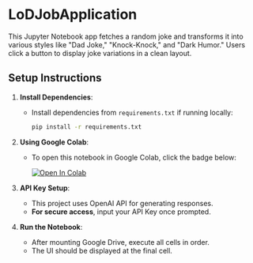 # LoDJobApplication

This Jupyter Notebook app fetches a random joke and transforms it into various styles like "Dad Joke," "Knock-Knock," and "Dark Humor." Users click a button to display joke variations in a clean layout.

## Setup Instructions

1. **Install Dependencies**:

   - Install dependencies from `requirements.txt` if running locally:
     ```bash
     pip install -r requirements.txt
     ```

2. **Using Google Colab**:

   - To open this notebook in Google Colab, click the badge below:

     [![Open In Colab](https://colab.research.google.com/assets/colab-badge.svg)](https://colab.research.google.com/github/VincentLeVo/LoDJobApplication/blob/main/GenLaughs.ipynb)

3. **API Key Setup**:

   - This project uses OpenAI API for generating responses.
   - **For secure access**, input your API Key once prompted.

4. **Run the Notebook**:
   - After mounting Google Drive, execute all cells in order.
   - The UI should be displayed at the final cell.
